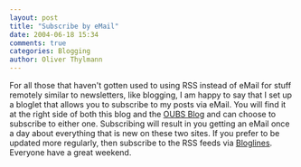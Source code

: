 ```yaml
---
layout: post
title: "Subscribe by eMail"
date: 2004-06-18 15:34
comments: true
categories: Blogging
author: Oliver Thylmann
---
```



For all those that haven't gotten used to using RSS instead of eMail for stuff remotely similar to newsletters, like blogging, I am happy to say that I set up a bloglet that allows you to subscribe to my posts via eMail. You will find it at the right side of both this blog and the [OUBS Blog](http://owt.typepad.com/oubs/) and can choose to subscribe to either one. Subscribing will result in you getting an eMail once a day about everything that is new on these two sites. If you prefer to be updated more regularly, then subscribe to the RSS feeds via [Bloglines](http://www.bloglines.com/). Everyone have a great weekend.

